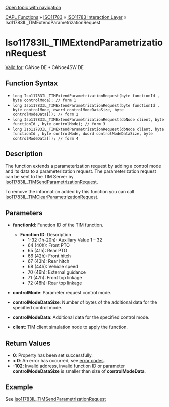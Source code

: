 [Open topic with navigation](../../../../../../CANoeDEFamily.htm#Topics/CAPLFunctions/ISO11783/ISOInteractionLayer/Functions/CAPLfunctionIso11783ILtimExtendParametrizationRequest.md)

[CAPL Functions](../../../CAPLfunctions.md) » [ISO11783](../../CAPLfunctionsISO11783Overview.md) » [ISO11783 Interaction Layer](../CAPLfunctionsISOILOverview.md) » Iso11783IL_TIMExtendParametrizationRequest

# Iso11783IL_TIMExtendParametrizationRequest

[Valid for](../../../../Shared/FeatureAvailability.md):  CANoe DE • CANoe4SW DE

## Function Syntax

- `long Iso11783IL_TIMExtendParametrizationRequest(byte functionId , byte controlMode); // form 1`
- `long Iso11783IL_TIMExtendParametrizationRequest(byte functionId , byte controlMode, dword controlModeDataSize, byte controlModeData[]); // form 2`
- `long Iso11783IL_TIMExtendParametrizationRequest(dbNode client, byte functionId , byte controlMode); // form 3`
- `long Iso11783IL_TIMExtendParametrizationRequest(dbNode client, byte functionId , byte controlMode, dword controlModeDataSize, byte controlModeData[]); // form 4`

## Description

The function extends a parameterization request by adding a control mode and its data to a parameterization request. The parameterization request can be sent to the TIM Server by [Iso11783IL_TIMSendParametrizationRequest](CAPLfunctionIso11783ILtimSendParametrizationRequest.md).

To remove the information added by this function you can call [Iso11783IL_TIMClearParametrizationRequest](CAPLfunctionIso11783ILtimClearParametrizationRequest.md).

## Parameters

- **functionId**: Function ID of the TIM function.
  - **Function ID**: Description
    - 1-32 (1h-20h): Auxiliary Value 1 – 32
    - 64 (40h): Front PTO
    - 65 (41h): Rear PTO
    - 66 (42h): Front hitch
    - 67 (43h): Rear hitch
    - 68 (44h): Vehicle speed
    - 70 (46h): External guidance
    - 71 (47h): Front top linkage
    - 72 (48h): Rear top linkage

- **controlMode**: Parameter request control mode.

- **controlModeDataSize**: Number of bytes of the additional data for the specified control mode.

- **controlModeData**: Additional data for the specified control mode.

- **client**: TIM client simulation node to apply the function.

## Return Values

- **0**: Property has been set successfully.
- **< 0**: An error has occurred, see [error codes](../../../CAPLfunctionsISOj1939ErrorCodes.md).
- **-102**: Invalid address, invalid function ID or parameter **controlModeDataSize** is smaller than size of **controlModeData**.

## Example

See [Iso11783IL_TIMSendParametrizationRequest](CAPLfunctionIso11783ILtimSendParametrizationRequest.md)
